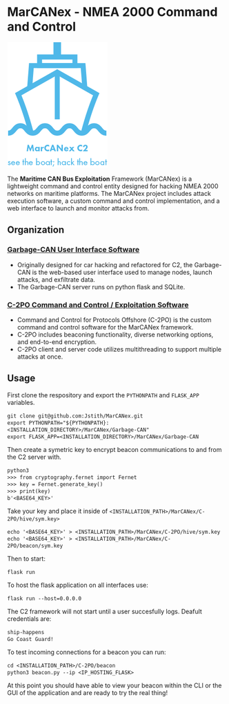 # MarCANex - NMEA 2000 Command and Control

![](.resources/../.resources/marcanex_logo.png)

The **Maritime CAN Bus Exploitation** Framework (MarCANex) is a lightweight command and control entity designed for hacking NMEA 2000 networks on maritime platforms. The MarCANex project includes attack execution software, a custom command and control implementation, and a web interface to launch and monitor attacks from.

## Organization

### [Garbage-CAN User Interface Software](Garbage-CAN/ReadMe.md)

- Originally designed for car hacking and refactored for C2, the Garbage-CAN is the web-based user interface used to manage nodes, launch attacks, and exfiltrate data.
- The Garbage-CAN server runs on python flask and SQLite.

### [C-2PO Command and Control / Exploitation Software](C-2PO/readme.md)

- Command and Control for Protocols Offshore (C-2PO) is the custom command and control software for the MarCANex framework.
- C-2PO includes beaconing functionality, diverse networking options, and end-to-end encryption.
- C-2PO client and server code utilizes multithreading to support multiple attacks at once.

## Usage

First clone the respository and export the `PYTHONPATH` and `FLASK_APP` variables.

```
git clone git@github.com:Jstith/MarCANex.git
export PYTHONPATH="${PYTHONPATH}:<INSTALLATION_DIRECTORY>/MarCANex/Garbage-CAN"
export FLASK_APP=<INSTALLATION_DIRECTORY>/MarCANex/Garbage-CAN
```

Then create a symetric key to encrypt beacon communications to and from the C2 server with.

```
python3
>>> from cryptography.fernet import Fernet
>>> key = Fernet.generate_key()
>>> print(key)
b'<BASE64_KEY>'
```

Take your key and place it inside of `<INSTALLATION_PATH>/MarCANex/C-2PO/hive/sym.key>`

```
echo '<BASE64_KEY>' > <INSTALLATION_PATH>/MarCANex/C-2PO/hive/sym.key
echo '<BASE64_KEY>' > <INSTALLATION_PATH>/MarCANex/C-2PO/beacon/sym.key
```

Then to start:

```
flask run
```

To host the flask application on all interfaces use:

```
flask run --host=0.0.0.0
```

The C2 framework will not start until a user succesfully logs.  Deafult credentials are:

```
ship-happens
Go Coast Guard!
```

To test incoming connections for a beacon you can run:

```
cd <INSTALLATION_PATH>/C-2PO/beacon
python3 beacon.py --ip <IP_HOSTING_FLASK>
```
At this point you should have able to view your beacon within the CLI or the GUI of the application and are ready to try the real thing!
